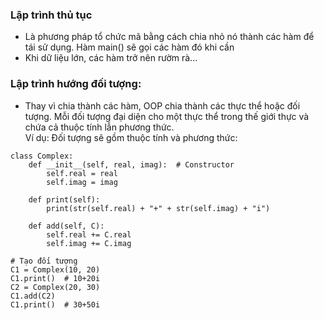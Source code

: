 ### Lập trình thủ tục 
- Là phương pháp tổ chức mã bằng cách chia nhỏ nó thành các hàm để tái sử dụng. Hàm main() sẽ gọi các hàm đó khi cần
- Khi dữ liệu lớn, các hàm trở nên rườm rà...

### Lập trình hướng đối tượng: 
- Thay vì chia thành các hàm, OOP chia thành các thực thể hoặc đối tượng. Mỗi đối tượng đại diện cho một thực thể trong thế giới thực và chứa cả thuộc tính lẫn phương thức. <br> Ví dụ: Đối tượng sẽ gồm thuộc tính và phương thức:

```
class Complex:
    def __init__(self, real, imag):  # Constructor
        self.real = real
        self.imag = imag

    def print(self):
        print(str(self.real) + "+" + str(self.imag) + "i")

    def add(self, C):
        self.real += C.real
        self.imag += C.imag

# Tạo đối tượng
C1 = Complex(10, 20)
C1.print()  # 10+20i
C2 = Complex(20, 30)
C1.add(C2)
C1.print()  # 30+50i
```
